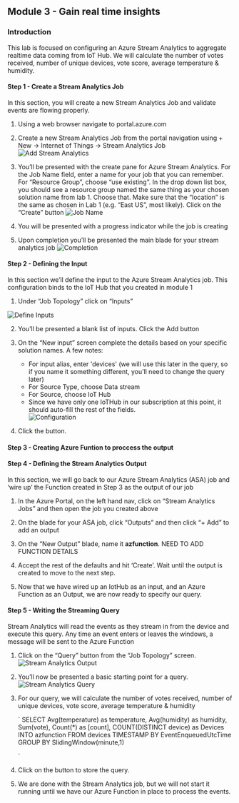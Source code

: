 ## Module 3 - Gain real time insights


### Introduction
This lab is focused on configuring an Azure Stream Analytics to aggregate realtime data coming from IoT Hub.  We will calculate the number of votes received, number of unique devices, vote score, average temperature & humidity. 

#### Step 1 - Create a Stream Analytics Job

In this section, you will create a new Stream Analytics Job and validate events are flowing properly.

1. Using a web browser navigate to portal.azure.com   
2. Create a new Stream Analytics Job from the portal navigation using + New -> Internet of Things -> Stream Analytics Job
![Add Stream Analytics](/images/m3AddASA.png) 

3. You’ll be presented with the create pane for Azure Stream Analytics.  For the Job Name field, enter a name for your job that you can remember.  For “Resource Group”, choose “use existing”.  In the drop down list box, you should see a resource group named the same thing as your chosen solution name from lab 1.  Choose that.  Make sure that the “location” is the same as chosen in Lab 1 (e.g. “East US”, most likely).  Click on the “Create” button
![Job Name](/images/m3JobName.png)

4. You will be presented with a progress indicator while the job is creating 
5. Upon completion you’ll be presented the main blade for your stream analytics job
![Completion](/images/m3Completion.png)
 
#### Step 2 - Defining the Input

In this section we’ll define the input to the Azure Stream Analytics job.  This configuration binds to the IoT Hub that you created in module 1
1.	Under “Job Topology” click on “Inputs”

![Define Inputs](/images/m3Input.png) 

2. You’ll be presented a blank list of inputs.  Click the Add button
3.	On the “New input” screen complete the details based on your specific solution names.  A few notes:
    -	For input alias, enter 'devices' (we will use this later in the query, so if you name it something different, you’ll need to change the query later)
    -	For Source Type, choose Data stream
    -	For Source, choose IoT Hub
    -	Since we have only one IoTHub in our subscription at this point, it should auto-fill the rest of the fields.    
    ![Configuration](/images/m3Config.png) 

4.	Click the  button.

#### Step 3 - Creating Azure Funtion to proccess the output



#### Step 4 - Defining the Stream Analytics Output
In this section, we will go back to our Azure Stream Analytics (ASA) job and ‘wire up’ the Function created in Step 3 as the output of our job

1.	In the Azure Portal, on the left hand nav, click on “Stream Analytics Jobs” and then open the job you created above
2.	On the blade for your ASA job, click “Outputs” and then click “+ Add” to add an output
3.	On the “New Output” blade, name it **azfunction**. NEED TO ADD FUNCTION DETAILS


4.	Accept the rest of the defaults and hit ‘Create’.  Wait until the output is created to move to the next step.
5.	Now that we have wired up an IotHub as an input, and an Azure Function as an Output, we are now ready to specify our query. 

#### Step 5 - Writing the Streaming Query
Stream Analytics will read the events as they stream in from the device and execute this query.  Any time an event enters or leaves the windows, a message will be sent to the Azure Function

1. Click on the “Query” button from the “Job Topology” screen.
![Stream Analytics Output](/images/m3ASAOut.png) 

2. You’ll now be presented a basic starting point for a query.
![Stream Analytics Query](/images/m3ASAQuery.png)

3. For our query, we will calculate the number of votes received, number of unique devices, vote score, average temperature & humidity
    
    `
    SELECT Avg(temperature) as temperature, Avg(humidity) as humidity, Sum(vote),  Count(*) as [count], COUNT(DISTINCT device) as Devices
    INTO azfunction
    FROM devices TIMESTAMP BY EventEnqueuedUtcTime
    GROUP BY SlidingWindow(minute,1)

    `
                        
4. Click on the button to store the query.
5. We are done with the Stream Analytics job, but we will not start it running until we have our Azure Function in place to process the events.
